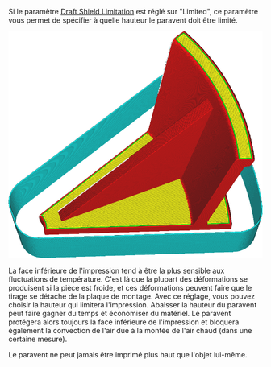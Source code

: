 Si le paramètre [Draft Shield Limitation](draft_shield_height_limitation.md) est réglé sur "Limited", ce paramètre vous permet de spécifier à quelle hauteur le paravent doit être limité.

![Le paravent est limité à une hauteur de 20 mm](../../../articles/images/draft_shield_height_limitation.png)

La face inférieure de l'impression tend à être la plus sensible aux fluctuations de température. C'est là que la plupart des déformations se produisent si la pièce est froide, et ces déformations peuvent faire que le tirage se détache de la plaque de montage. Avec ce réglage, vous pouvez choisir la hauteur qui limitera l'impression. Abaisser la hauteur du paravent peut faire gagner du temps et économiser du matériel. Le paravent protégera alors toujours la face inférieure de l'impression et bloquera également la convection de l'air due à la montée de l'air chaud (dans une certaine mesure).

Le paravent ne peut jamais être imprimé plus haut que l'objet lui-même.
